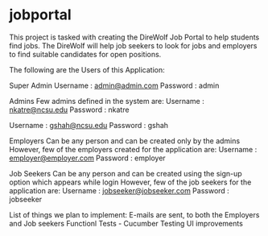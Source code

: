 jobportal
=========
This project is tasked with creating the DireWolf Job Portal to help students find jobs. The DireWolf will help job seekers to look for jobs and employers to find suitable candidates for open positions.

The following are the Users of this Application:

Super Admin Username : admin@admin.com Password : admin

Admins Few admins defined in the system are: Username : nkatre@ncsu.edu Password : nkatre

Username : gshah@ncsu.edu Password : gshah

Employers Can be any person and can be created only by the admins However, few of the employers created for the application are: Username : employer@employer.com Password : employer

Job Seekers Can be any person and can be created using the sign-up option which appears while login However, few of the job seekers for the application are: Username : jobseeker@jobseeker.com Password : jobseeker

List of things we plan to implement: E-mails are sent, to both the Employers and Job seekers Functionl Tests - Cucumber Testing UI improvements